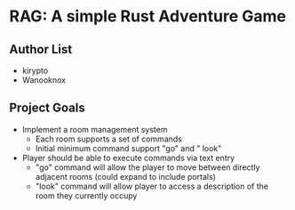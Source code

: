 # RAG: A simple Rust Adventure Game 

## Author List

- kirypto
- Wanooknox


## Project Goals

- Implement a room management system
    - Each room supports a set of commands
    - Initial minimum command support "go" and " look"
- Player should be able to execute commands via text entry
    - "go" command will allow the player to move between directly adjacent rooms (could expand to include portals)
    - "look" command will allow player to access a description of the room they currently occupy
